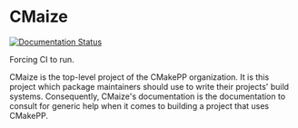 <!--
  ~ Copyright 2023 CMakePP
  ~
  ~ Licensed under the Apache License, Version 2.0 (the "License");
  ~ you may not use this file except in compliance with the License.
  ~ You may obtain a copy of the License at
  ~
  ~ http://www.apache.org/licenses/LICENSE-2.0
  ~
  ~ Unless required by applicable law or agreed to in writing, software
  ~ distributed under the License is distributed on an "AS IS" BASIS,
  ~ WITHOUT WARRANTIES OR CONDITIONS OF ANY KIND, either express or implied.
  ~ See the License for the specific language governing permissions and
  ~ limitations under the License.
-->

CMaize
======

[![Documentation Status](https://readthedocs.org/projects/cmakepackagingproject/badge/?version=latest)](https://cmakepackagingproject.readthedocs.io/en/latest/?badge=latest)

Forcing CI to run.

CMaize is the top-level project of the CMakePP organization. It is this project
which package maintainers should use to write their projects' build systems.
Consequently, CMaize's documentation is the documentation to consult for
generic help when it comes to building a project that uses CMakePP.
